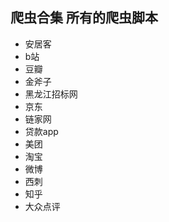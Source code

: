 ## 爬虫合集 所有的爬虫脚本 

* 安居客
* b站
* 豆瓣
* 金斧子
* 黑龙江招标网
* 京东
* 链家网
* 贷款app 
* 美团
* 淘宝
* 微博
* 西刺
* 知乎
* 大众点评

